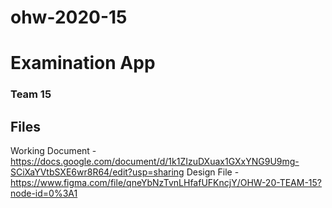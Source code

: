 # ohw-2020-15

# Examination App
### Team 15

## Files
Working Document - https://docs.google.com/document/d/1k1ZIzuDXuax1GXxYNG9U9mg-SCiXaYVtbSXE6wr8R64/edit?usp=sharing
Design File - https://www.figma.com/file/qneYbNzTvnLHfafUFKncjY/OHW-20-TEAM-15?node-id=0%3A1
